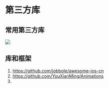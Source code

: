 # 第三方库
## 常用第三方库

![](http://7xooko.com1.z0.glb.clouddn.com/%E5%B8%B8%E7%94%A8%E7%AC%AC%E4%B8%89%E6%96%B9%E5%BA%93.png)

## 库和框架

1. <https://github.com/jobbole/awesome-ios-cn>
2. <https://github.com/YouXianMing/Animations>
3. ​